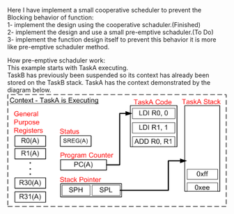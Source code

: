 Here I have implement a small cooperative scheduler to prevent the Blocking behavior of function:\
1- implement the design using the cooperative schaduler.(Finished)\
2- implement the design and use a small pre-emptive schaduler.(To Do)\
3- implement the function design itself to prevent this behavior it is more like pre-emptive schaduler method.

How pre-emptive schaduler work:\
This example starts with TaskA executing.\
TaskB has previously been suspended so its context has already been stored on the TaskB stack.
TaskA has the context demonstrated by the diagram below.
![img_2.png](img_2.png)